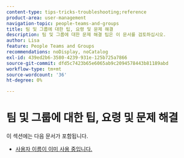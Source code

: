 ```yaml
---
content-type: tips-tricks-troubleshooting;reference
product-area: user-management
navigation-topic: people-teams-and-groups
title: 팀 및 그룹에 대한 팁, 요령 및 문제 해결
description: 팀 및 그룹에 대한 문제 해결 팁은 이 문서를 검토하십시오.
author: Lisa
feature: People Teams and Groups
recommendations: noDisplay, noCatalog
exl-id: 439ed2b6-3580-4239-931e-125b725a7866
source-git-commit: dfd5c7423b65e6065ab9c2094578443b81189abd
workflow-type: tm+mt
source-wordcount: '36'
ht-degree: 0%

---
```


# 팀 및 그룹에 대한 팁, 요령 및 문제 해결

이 섹션에는 다음 문서가 포함됩니다.

* [사용자 이름이 이미 사용 중입니다.](../../people-teams-and-groups/tips-tricks-and-troubleshooting/username-already-in-use.md)
